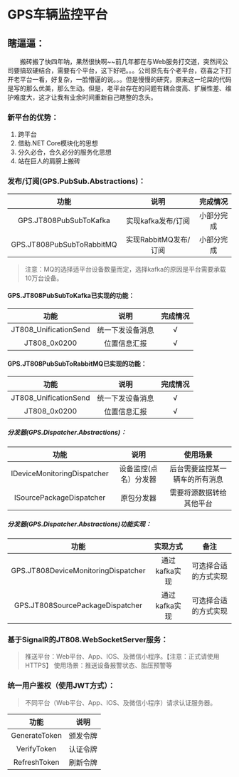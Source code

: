 # GPS车辆监控平台

## 瞎逼逼：

&emsp;&emsp;搬砖搬了快四年呐，果然很快啊~~前几年都在与Web服务打交道，突然间公司要搞软硬结合，需要有个平台，这下好吧。。。公司原先有个老平台，窃喜之下打开老平台一看，好复杂，一脸懵逼的说。。。但是慢慢的研究，原来这一坨屎的代码是写的那么优美，那么生动。但是，老平台存在的问题有耦合度高、扩展性差、维护难度大，这才让我有业余时间重新自己瞎整的念头。

### 新平台的优势：

1. 跨平台
2. 借助.NET Core模块化的思想
3. 分久必合，合久必分的服务化思想
4. 站在巨人的肩膀上搬砖

### 发布/订阅(GPS.PubSub.Abstractions)：

| 功能 | 说明 | 完成情况 |
|:-------:|:-------:|:-------:|
| GPS.JT808PubSubToKafka | 实现kafka发布/订阅 | 小部分完成 |
| GPS.JT808PubSubToRabbitMQ | 实现RabbitMQ发布/订阅 | 小部分完成 |

> 注意：MQ的选择适平台设备数量而定，选择kafka的原因是平台需要承载10万台设备。

#### GPS.JT808PubSubToKafka已实现的功能：

| 功能 | 说明 | 完成情况 |
|:-------:|:-------:|:-------:|
| JT808_UnificationSend | 统一下发设备消息 | √ |
| JT808_0x0200 | 位置信息汇报 | √ |

#### GPS.JT808PubSubToRabbitMQ已实现的功能：

| 功能 | 说明 | 完成情况 |
|:-------:|:-------:|:-------:|
| JT808_UnificationSend | 统一下发设备消息 | √ |
| JT808_0x0200 | 位置信息汇报 | √ |

##### 分发器(GPS.Dispatcher.Abstractions)：

| 功能 | 说明 | 使用场景 |
|:-------:|:-------:|:-------:|
| IDeviceMonitoringDispatcher | 设备监控(点名）分发器 | 后台需要监控某一辆车的所有消息 |
| ISourcePackageDispatcher | 原包分发器 | 需要将源数据转给其他平台 |

##### 分发器(GPS.Dispatcher.Abstractions)功能实现：

| 功能 | 实现方式 | 备注 |
|:-------:|:-------:|:-------:|
| GPS.JT808DeviceMonitoringDispatcher | 通过kafka实现 | 可选择合适的方式实现 |
| GPS.JT808SourcePackageDispatcher | 通过kafka实现 | 可选择合适的方式实现 |

### 基于SignalR的JT808.WebSocketServer服务：

> 推送平台：Web平台、App、IOS、及微信小程序。【注意：正式请使用HTTPS】
> 使用场景：推送设备报警状态、胎压预警等

### 统一用户鉴权（使用JWT方式）：

> 不同平台（Web平台、App、IOS、及微信小程序）请求认证服务器。

| 功能 | 说明 |
|:-------:|:-------:|
| GenerateToken | 颁发令牌 |
| VerifyToken | 认证令牌 |
| RefreshToken | 刷新令牌 |




